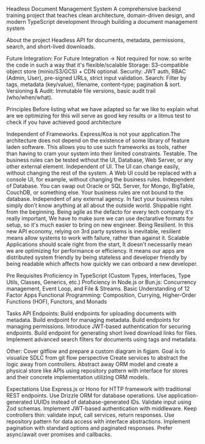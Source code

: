 Headless Document Management System
A comprehensive backend training project that teaches clean architecture, domain-driven design, and modern TypeScript development through building a document management system

About the project
Headless API for documents, metadata, permissions, search, and short-lived downloads.


Future Integration: 
For Future Integration -> Not required for now. so write the code in such a way that it's flexible/scalable 
Storage: S3-compatible object store (minio/S3/GCS) + CDN optional.
Security: JWT auth, RBAC (Admin, User), pre-signed URLs, strict input validation.
Search: Filter by tags, metadata (key/value), filename, content-type; pagination & sort.
Versioning & Audit: Immutable file versions, basic audit trail (who/when/what).


Principles
Before listing what we have adapted so far we like to explain what are we optimizing for this will serve as good key results or a litmus test to check if you have achieved good architecture

Independent of Frameworks. Express/Koa is not your application.The architecture does not depend on the existence of some library of feature laden software. This allows you to use such frameworks as tools, rather than having to cram your system into their limited constraints.
Testable. The business rules can be tested without the UI, Database, Web Server, or any other external element.
Independent of UI. The UI can change easily, without changing the rest of the system. A Web UI could be replaced with a console UI, for example, without changing the business rules.
Independent of Database. You can swap out Oracle or SQL Server, for Mongo, BigTable, CouchDB, or something else. Your business rules are not bound to the database.
Independent of any external agency. In fact your business rules simply don’t know anything at all about the outside world.
Shippable right from the beginning. Being agile as the defacto for every tech company it's really important, We have to make sure we can use declarative formats for setup, so it's much easier to bring on new engineer.
Being Resilient. In this new API economy, relying on 3rd party systems is inevitable, resilient means allow systems to work with failure, rather than against it.
Scalable Applications should scale right from the start, It doesn't necessarily mean we are optimizing for performance or efficiency. It means our apps are distributed system friendly by being stateless and developer friendly by being readable which affects how quickly we can onboard a new developer.


Pre Requisites
Proficiency in TypeScript (Custom Types, Interfaces, Type Utils, Classes, Generics, etc.)
Proficiency in Node.js or Bun.js: Concurrency management, Event Loop, and File & Streams.
Basic Understanding of 12 Factor Apps
Functional Programming: Composition, Currying, Higher-Order Functions (HOF), Functors, and Monads



Tasks
API Endpoints:
Build endpoints for uploading documents with metadata.
Build endpoint for managing metadata.
Build endpoints for managing permissions.
Introduce JWT-based authentication for securing endpoints.
Build endpoint for generating short lived download links for files.
Implement advanced search filters for documents using tags and metadata.


Other:
Cover gitflow and prepare a custom diagram in figjam. Goal is to visualize SDLC from git flow perspective
Create services to abstract the logic away from controllers.
Abstract away ORM model and create a physical store like APIs using repository pattern with interface for stores and their concrete implementation utilizing ORM models.



Expectations
Use Express.js or Hono for HTTP framework with traditional REST endpoints.
Use Drizzle ORM for database operations.
Use application-generated UUIDs instead of database-generated IDs.
Validate input using Zod schemas.
Implement JWT-based authentication with middleware.
Keep controllers thin: validate input, call services, return responses.
Use repository pattern for data access with interface abstractions.
Implement pagination with standard options and paginated responses.
Prefer async/await over promises and callbacks.